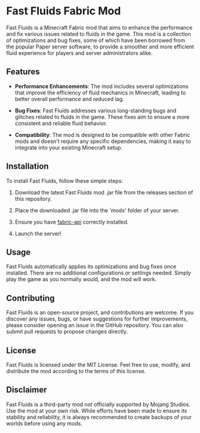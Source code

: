 # Fast Fluids Fabric Mod
Fast Fluids is a Minecraft Fabric mod that aims to enhance the performance and fix various issues related to fluids in the game. This mod is a collection of optimizations and bug fixes, some of which have been borrowed from the popular Paper server software, to provide a smoother and more efficient fluid experience for players and server administrators alike.

## Features
* **Performance Enhancements**: The mod includes several optimizations that improve the efficiency of fluid mechanics in Minecraft, leading to better overall performance and reduced lag.

* **Bug Fixes**: Fast Fluids addresses various long-standing bugs and glitches related to fluids in the game. These fixes aim to ensure a more consistent and reliable fluid behavior.

*  **Compatibility**: The mod is designed to be compatible with other Fabric mods and doesn't require any specific dependencies, making it easy to integrate into your existing Minecraft setup.

## Installation
To install Fast Fluids, follow these simple steps:

1. Download the latest Fast Fluids mod .jar file from the releases section of this repository.

2. Place the downloaded .jar file into the 'mods' folder of your server.

3. Ensure you have [fabric-api](https://modrinth.com/mod/fabric-api) correctly installed.

4. Launch the server!


## Usage
Fast Fluids automatically applies its optimizations and bug fixes once installed. There are no additional configurations or settings needed. Simply play the game as you normally would, and the mod will work.

## Contributing
Fast Fluids is an open-source project, and contributions are welcome. If you discover any issues, bugs, or have suggestions for further improvements, please consider opening an issue in the GitHub repository. You can also submit pull requests to propose changes directly.

## License
Fast Fluids is licensed under the MIT License. Feel free to use, modify, and distribute the mod according to the terms of this license.

## Disclaimer
Fast Fluids is a third-party mod not officially supported by Mojang Studios. Use the mod at your own risk. While efforts have been made to ensure its stability and reliability, it is always recommended to create backups of your worlds before using any mods.

